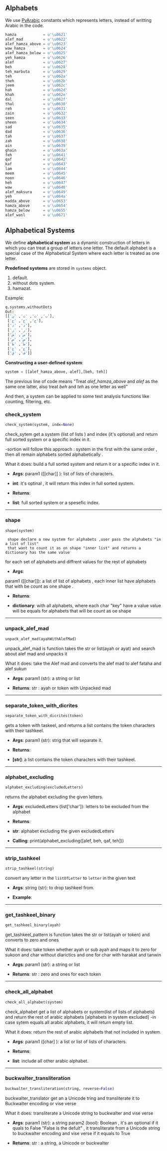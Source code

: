 ## Alphabets
We use [PyArabic](https://pypi.python.org/pypi/PyArabic/0.6.2) constants which
represents letters, instead of writting Arabic in the code.

```python
hamza            = u'\u0621'
alef_mad         = u'\u0622'
alef_hamza_above = u'\u0623'
waw_hamza        = u'\u0624'
alef_hamza_below = u'\u0625'
yeh_hamza        = u'\u0626'
alef             = u'\u0627'
beh              = u'\u0628'
teh_marbuta      = u'\u0629'
teh              = u'\u062a'
theh             = u'\u062b'
jeem             = u'\u062c'
hah              = u'\u062d'
khah             = u'\u062e'
dal              = u'\u062f'
thal             = u'\u0630'
reh              = u'\u0631'
zain             = u'\u0632'
seen             = u'\u0633'
sheen            = u'\u0634'
sad              = u'\u0635'
dad              = u'\u0636'
tah              = u'\u0637'
zah              = u'\u0638'
ain              = u'\u0639'
ghain            = u'\u063a'
feh              = u'\u0641'
qaf              = u'\u0642'
kaf              = u'\u0643'
lam              = u'\u0644'
meem             = u'\u0645'
noon             = u'\u0646'
heh              = u'\u0647'
waw              = u'\u0648'
alef_maksura     = u'\u0649'
yeh              = u'\u064a'
madda_above      = u'\u0653'
hamza_above      = u'\u0654'
hamza_below      = u'\u0655'
alef_wasl        = u'\u0671'
```


## Alphabetical Systems
We define **alphabetical system** as a dynamic construction of letters in which
you can treat a group of letters one letter. The default alphabet is a special
case of the Alphabetical System where each letter is treated as one letter.

**Predefined systems** are stored in `systems` object.

1. default.
2. without dots system.
3. hamazat.

Example:
```python
q.systems.withoutDots
Out: 
[['ب', 'ت', 'ث', 'ن'],
 ['ح', 'خ', 'ج'],
 ['د', 'ذ'],
 ['ر', 'ز'],
 ['س', 'ش'],
 ['ص', 'ض'],
 ['ط', 'ظ'],
 ['ع', 'غ'],
 ['ف', 'ق']]
```


**Constructing a user-defined system**:
```python
system = [[alef_hamza_above, alef],[beh, teh]]
```
The previous line of code means "Treat *alef_hamza_above* and *alef*
as the same one latter, also treat *beh* and *teh* as one letter as well"

And then, a system can be applied to some text analysis functions like counting,
filtering, etc.




### check_system


```python
check_system(system, indx=None)
```



 check_sytem get a system (list of lists ) and index (it's
 optional) and return full sorted system or a specific index in it.

 -sortion will follow this approach : system in the first with the same
 order , then all remain alphabets sorted alphabetically .

 What it does:
 build a full sorted system and return it or a specific index in it.

  
- __Args__:
 param1 ([[char]] ):  list of lists of characters.
  
- __int__: it's optinal , it will return this index in full sorted system.

  
- __Returns__:
  
- __list__: full sorted system or a spesefic index.

----

### shape


```python
shape(system)
```



	 shape declare a new system for alphabets ,user pass the alphabets "in a list of list"
	 that want to count it as on shape "inner list" and returns a dictionary has the same value
 for each set of alphabets and diffrent values for the rest of alphabets

 
- __Args__:

param1 ([[char]]): a list of list of alphabets , each inner list have
		  alphabets that with be count  as one shape .
 
- __Returns__:
 
- __dictionary__: with all alphabets, where each char "key"  have a value
value will be equals for alphabets that will be count as oe shape

----

### unpack_alef_mad


```python
unpack_alef_mad(ayahWithAlefMad)
```


 unpack_alef_mad is function takes the str or list(ayah or ayat)
 and search about alef mad and unpacks it

 What it does:
 take the Alef mad and converts the alef  mad to alef fataha and alef sukun
  
- __Args__:
 param1 (str): a string or list

  
- __Returns__:
 str : ayah or token with Unpacked mad
  
----

### separate_token_with_dicrites


```python
separate_token_with_dicrites(token)
```



 gets a token with taskeel, and returns a list contains the token characters with their tashkeel.

  
- __Args__:
 param1 (str): strig that will separate it.

  
- __Returns__:
  
- __[str]__: a list contains the token characters with their tashkeel.


----

### alphabet_excluding


```python
alphabet_excluding(excludedLetters)
```


returns the alphabet excluding the given letters.

 
- __Args__:
excludedLetters (list['char']): letters to be excluded from the alphabet

 
- __Returns__:
 
- __str__: alphabet excluding the given excludedLetters

 
- __Calling__:
print(alphabet_excluding([alef, beh, qaf, teh]))


----

### strip_tashkeel


```python
strip_tashkeel(string)
```


convert any letter in the `listOfLetter` to `letter` in the given text

 
- __Args__:
string (str): to drop tashkeel from.


 
- __Example__:



----

### get_tashkeel_binary


```python
get_tashkeel_binary(ayah)
```



 get_tashkeel_pattern is function takes the str or list(ayah or token) and converts to zero and ones

 What it does:
   take token whether ayah or sub ayah and maps it to zero for sukoon and char without diarictics
   and one for char with harakat and tanwin
  
- __Args__:
   param1 (str): a string or list

  
- __Returns__:
   str : zero and ones for each token
  
----

### check_all_alphabet


```python
check_all_alphabet(system)
```



 check_alphabet get a list of alphabets or system(list of lists of alphabets)
 and return the rest of arabic alphabets [alphabets in system excluded]
 -in case sytem equals all arabic alphabets, it will return empty list.

 What it does:
 return the rest of arabic alphabets that not included in system.

  
- __Args__:
 param1 ([char] ): a list or list of lists of characters.

  
- __Returns__:
  
- __list__: include all other arabic alphabet.

----

### buckwalter_transliteration


```python
buckwalter_transliteration(string, reverse=False)
```



 buckwalter_translator get an a Unicode
 tring and transliterate it to Buckwalter encoding or vise verse

 What it does:
 transliterate a Unicode string to buckwalter and vise verse
  
- __Args__:
 param1 (str): a string
 param2 (bool): Boolean , it's an optional
		if it quals to False "False is the defult" ,
		it transliterate from a Unicode string to buckwalter encoding
		and vise verse if it equals to True
  
- __Returns__:
 str : a string, a Unicode or buckwalter


